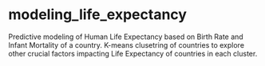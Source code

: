 # modeling_life_expectancy
Predictive modeling of Human Life Expectancy based on Birth Rate and Infant Mortality of a country.
K-means clusetring of countries to explore other crucial factors impacting Life Expectancy of countries in each cluster.
